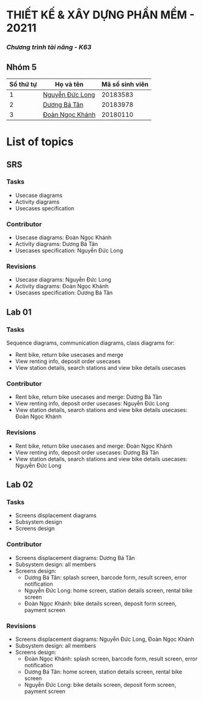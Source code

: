 # THIẾT KẾ & XÂY DỰNG PHẦN MỀM - 20211
### _Chương trình tài năng - K63_
## Nhóm 5
| Số thứ tự | Họ và tên | Mã số sinh viên |
| --- | --- | --- |
| 1 | [Nguyễn Đức Long](https://github.com/duclong1009) | 20183583 |
| 2 | [Dương Bá Tân](https://github.com/tandb183978) | 20183978 |
| 3 | [Đoàn Ngọc Khánh](https://github.com/dnkhanh45) | 20180110 |

# List of topics

## SRS
### Tasks
- Usecase diagrams
- Activity diagrams
- Usecases specification
### Contributor
- Usecase diagrams: Đoàn Ngọc Khánh
- Activity diagrams: Dương Bá Tân
- Usecases specification: Nguyễn Đức Long
### Revisions
- Usecase diagrams: Nguyễn Đức Long
- Activity diagrams: Đoàn Ngọc Khánh
- Usecases specification: Dương Bá Tân

## Lab 01
### Tasks
Sequence diagrams, communication diagrams, class diagrams for:
- Rent bike, return bike usecases and merge
- View renting info, deposit order usecases
- View station details, search stations and view bike details usecases
### Contributor
- Rent bike, return bike usecases and merge: Dương Bá Tân
- View renting info, deposit order usecases: Nguyễn Đức Long
- View station details, search stations and view bike details usecases: Đoàn Ngọc Khánh
### Revisions
- Rent bike, return bike usecases and merge: Đoàn Ngọc Khánh
- View renting info, deposit order usecases: Dương Bá Tân
- View station details, search stations and view bike details usecases: Nguyễn Đức Long

## Lab 02
### Tasks
- Screens displacement diagrams
- Subsystem design
- Screens design
### Contributor
- Screens displacement diagrams: Dương Bá Tân
- Subsystem design: all members
- Screens design:
  + Dương Bá Tân: splash screen, barcode form, result screen, error notification
  + Nguyễn Đức Long: home screen, station details screen, rental bike screen
  + Đoàn Ngọc Khánh: bike details screen, deposit form screen, payment screen
### Revisions
- Screens displacement diagrams: Nguyễn Đức Long, Đoàn Ngọc Khánh
- Subsystem design: all members
- Screens design:
  + Đoàn Ngọc Khánh: splash screen, barcode form, result screen, error notification
  + Dương Bá Tân: home screen, station details screen, rental bike screen
  + Nguyễn Đức Long: bike details screen, deposit form screen, payment screen
